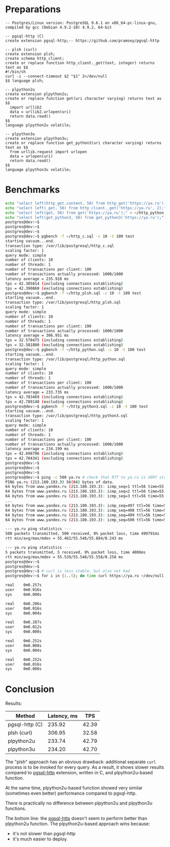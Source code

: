 Preparations
===

```
-- Postgres/Linux version: PostgreSQL 9.6.1 on x86_64-pc-linux-gnu, compiled by gcc (Debian 4.9.2-10) 4.9.2, 64-bit

-- pgsql-http (C)
create extension pgsql-http;-- https://github.com/pramsey/pgsql-http

-- plsh (curl)
create extension plsh;
create schema http_client;
create or replace function http_client._get(text, integer) returns text as $$
#!/bin/sh
curl -i --connect-timeout $2 "$1" 2>/dev/null
$$ language plsh;

-- plpython2u
create extension plpython2u;
create or replace function get(uri character varying) returns text as $$
  import urllib2
  data = urllib2.urlopen(uri)
  return data.read()
$$
language plpython2u volatile;

-- plpython3u
create extension plpython3u;
create or replace function get_python3(uri character varying) returns text as $$
  from urllib.request import urlopen
  data = urlopen(uri)
  return data.read()
$$
language plpython3u volatile;
```

Benchmarks
===
```sh
echo "select left(http_get.content, 50) from http_get('https://ya.ru');" > ~/http_c.sql
echo "select left(_get, 50) from http_client._get('https://ya.ru', 2);" > ~/http_plsh.sql
echo "select left(get, 50) from get('https://ya.ru');" > ~/http_python.sql
echo "select left(get_python3, 50) from get_python3('https://ya.ru');" > ~/http_python3.sql
postgres@dev:~$
postgres@dev:~$
postgres@dev:~$
postgres@dev:~$ pgbench -f ~/http_c.sql -c 10 -t 100 test
starting vacuum...end.
transaction type: /var/lib/postgresql/http_c.sql
scaling factor: 1
query mode: simple
number of clients: 10
number of threads: 1
number of transactions per client: 100
number of transactions actually processed: 1000/1000
latency average = 235.928 ms
tps = 42.385814 (including connections establishing)
tps = 42.390860 (excluding connections establishing)
postgres@dev:~$ pgbench -f ~/http_plsh.sql -c 10 -t 100 test
starting vacuum...end.
transaction type: /var/lib/postgresql/http_plsh.sql
scaling factor: 1
query mode: simple
number of clients: 10
number of threads: 1
number of transactions per client: 100
number of transactions actually processed: 1000/1000
latency average = 306.951 ms
tps = 32.578475 (including connections establishing)
tps = 32.581800 (excluding connections establishing)
postgres@dev:~$ pgbench -f ~/http_python.sql -c 10 -t 100 test
starting vacuum...end.
transaction type: /var/lib/postgresql/http_python.sql
scaling factor: 1
query mode: simple
number of clients: 10
number of threads: 1
number of transactions per client: 100
number of transactions actually processed: 1000/1000
latency average = 233.735 ms
tps = 42.783469 (including connections establishing)
tps = 42.789140 (excluding connections establishing)
postgres@dev:~$ pgbench -f ~/http_python3.sql -c 10 -t 100 test
starting vacuum...end.
transaction type: /var/lib/postgresql/http_python3.sql
scaling factor: 1
query mode: simple
number of clients: 10
number of threads: 1
number of transactions per client: 100
number of transactions actually processed: 1000/1000
latency average = 234.199 ms
tps = 42.698796 (including connections establishing)
tps = 42.704341 (excluding connections establishing)
postgres@dev:~$
postgres@dev:~$
postgres@dev:~$
postgres@dev:~$ ping -c 500 ya.ru # check that RTT to ya.ru is VERY stable
PING ya.ru (213.180.193.3) 56(84) bytes of data.
64 bytes from www.yandex.ru (213.180.193.3): icmp_seq=1 ttl=56 time=55.5 ms
64 bytes from www.yandex.ru (213.180.193.3): icmp_seq=2 ttl=56 time=55.5 ms
64 bytes from www.yandex.ru (213.180.193.3): icmp_seq=3 ttl=56 time=55.5 ms
...
64 bytes from www.yandex.ru (213.180.193.3): icmp_seq=497 ttl=56 time=55.5 ms
64 bytes from www.yandex.ru (213.180.193.3): icmp_seq=498 ttl=56 time=55.5 ms
64 bytes from www.yandex.ru (213.180.193.3): icmp_seq=499 ttl=56 time=55.5 ms
64 bytes from www.yandex.ru (213.180.193.3): icmp_seq=500 ttl=56 time=55.5 ms

--- ya.ru ping statistics ---
500 packets transmitted, 500 received, 0% packet loss, time 499791ms
rtt min/avg/max/mdev = 55.462/55.546/55.884/0.243 ms

--- ya.ru ping statistics ---
5 packets transmitted, 5 received, 0% packet loss, time 4006ms
rtt min/avg/max/mdev = 55.539/55.548/55.558/0.258 ms
postgres@dev:~$
postgres@dev:~$
postgres@dev:~$ # curl is less stable, but also not bad
postgres@dev:~$ for i in {1..5}; do time curl https://ya.ru >/dev/null 2> /dev/null; done 

real    0m0.257s
user    0m0.016s
sys     0m0.000s

real    0m0.286s
user    0m0.016s
sys     0m0.004s

real    0m0.287s
user    0m0.012s
sys     0m0.000s

real    0m0.252s
user    0m0.008s
sys     0m0.004s

real    0m0.252s
user    0m0.016s
sys     0m0.000s
```

Conclusion
===
Results:

Method | Latency, ms | TPS
------------ | ------------- | -------------
pgsql-http (C) | 235.92 | 42.39
plsh (curl) | 306.95 | 32.58
plpython2u | 233.74 | 42.79
plpython3u | 234.20 | 42.70

The "plsh" approach has an obvious drawback: additional separate `curl` process is to be invoked for every query. 
As a result, it shows slower results compared to [pgsql-http](https://github.com/pramsey/pgsql-http) 
extension, written in C, and plpython2u-based function.

At the same time, plpython2u-based function showed very similar (sometimes even better) performance compared to pgsql-http.

There is practically no difference between plpython2u and plpython3u functions.

The bottom line: the [pgsql-http](https://github.com/pramsey/pgsql-http) doesn't seem to perform better than plpython2u function. The plpython2u-based approach wins because:
 - it's not slower than pgsql-http 
 - it's much easier to deploy.
